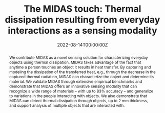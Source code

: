 ---
title: "The MIDAS touch: Thermal dissipation resulting from everyday interactions as a sensing modality"
authors:
- Farooq Dar 
- Hilary Emenike
- Zhigang Yin 
- Mohan Liyanage
- Rajesh Sharma
- admin
- Mohammad Ashraful Hoque
- Marko Radeta
- Petteri Nurmi
- Huber Flores
#author_notes:
#- "Equal contribution"
#- "Equal contribution"
date: "2022-08-14T00:00:00Z"
doi: "https://doi.org/10.1016/j.pmcj.2022.101625"

# Schedule page publish date (NOT publication's date).
publishDate: "2022-08-14T00:00:00Z"

# Publication type.
# Accepts a single type but formatted as a YAML list (for Hugo requirements).
# Enter a publication type from the CSL standard.
publication_types: ["article-journal"] 
#publication_types: ["article"]

# Publication name and optional abbreviated publication name.
publication: In *Pervasive and Mobile Computing*  Volume 84, 1 - 18
publication_short: In *Pervasive and Mobile Computing* 84(4), 1 - 18

abstract: "We contribute MIDAS as a novel sensing solution for characterizing everyday objects using thermal dissipation. MIDAS takes advantage of the fact that anytime a person touches an object it results in heat transfer. By capturing and modeling the dissipation of the transferred heat, e.g., through the decrease in the captured thermal radiation, MIDAS can characterize the object and determine its material. We validate MIDAS through extensive empirical benchmarks and demonstrate that MIDAS offers an innovative sensing modality that can recognize a wide range of materials – with up to 83% accuracy – and generalize to variations in the people interacting with objects. We also demonstrate that MIDAS can detect thermal dissipation through objects, up to 2 mm thickness, and support analysis of multiple objects that are interacted with."

# Summary. An optional shortened abstract.
#summary: "..."

#tags:
#- Source Themes

# Display this page in the Featured widget?
featured: false

# links:
# - name: ""
#   url: ""
url_pdf: "https://researchportal.helsinki.fi/files/240493415/1_s2.0_S157411922200058X_main.pdf"
#url_code: ''
#url_dataset: ''
#url_poster: ''
#url_project: ''
#url_slides: ''
#url_source: ''
#url_video: ''

# Featured image
# To use, add an image named `featured.jpg/png` to your page's folder. 
#image:
#  caption: 'Image credit: [**Unsplash**](https://unsplash.com/photos/jdD8gXaTZsc)'
#  focal_point: ""
#  preview_only: false

# Associated Projects (optional).
#   Associate this publication with one or more of your projects.
#   Simply enter your project's folder or file name without extension.
#   E.g. `internal-project` references `content/project/internal-project/index.md`.
#   Otherwise, set `projects: []`.
#projects: []

# Slides (optional).
#   Associate this publication with Markdown slides.
#   Simply enter your slide deck's filename without extension.
#   E.g. `slides: "example"` references `content/slides/example/index.md`.
#   Otherwise, set `slides: ""`.
# slides: example
# ---

# {{% callout note %}}
# Click the *Cite* button above to demo the feature to enable visitors to import publication metadata into their reference management software.
# {{% /callout %}}

# {{% callout note %}}
# Create your slides in Markdown - click the *Slides* button to check out the example.
# {{% /callout %}}

# Add the publication's **full text** or **supplementary notes** here. You can use rich formatting such as including [code, math, and images](https://wowchemy.com/docs/content/writing-markdown-latex/).
---